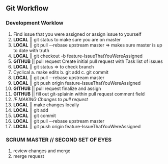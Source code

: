 ## Git Workflow

### Development Worklow
1. Find issue that you were assigned or assign issue to yourself
1. **LOCAL** || git status to make sure you are on master
1. **LOCAL** || git pull --rebase upstream master => makes sure master is up to date with truth
1. **LOCAL** || git checkout -b feature-IssueThatYouWereAssigned
1. **GITHUB** || pull request Create initial pull request with Task list of issues
1. **LOCAL** || git status => to check branch
1. Cyclical
  a. make edits
  b. git add
  c. git commit
1. **LOCAL** || git pull --rebase upstream master
1. **LOCAL** || git push origin feature-IssueThatYouWereAssigned
1. **GITHUB** || pull request finalize and assign
1. **GITHUB** || fill out git-splainin within pull request comment field
1. *IF MAKING Changes to pull request*
  1. **LOCAL** || make changes locally
  1. **LOCAL** || git add
  1. **LOCAL** || git commit
  1. **LOCAL** || git pull --rebase upstream master
  1. **LOCAL** || git push origin feature-IssueThatYouWereAssigned


### SCRUM MASTER // SECOND SET OF EYES
1. review changes and merge
1. merge request
